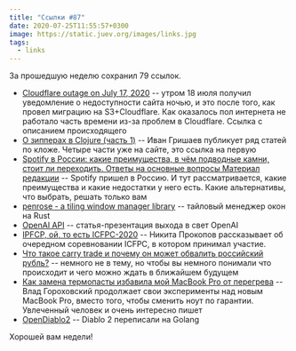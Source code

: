 ```yaml
---
title: "Ссылки #87"
date: 2020-07-25T11:55:57+0300
image: https://static.juev.org/images/links.jpg
tags:
  - links
---
```

За прошедшую неделю сохранил 79 ссылок.

* [Cloudflare outage on July 17, 2020](https://blog.cloudflare.com/cloudflare-outage-on-july-17-2020/) -- утром 18 июля получил уведомление о недоступности сайта ночью, и это после того, как провел миграцию на S3+Cloudflare. Как оказалось пол интернета не работало часть времени из-за проблем в Cloudflare. Ссылка с описанием происходящего
* [О зипперах в Clojure (часть 1)](https://grishaev.me/clj-zippers-1/) -- Иван Гришаев публикует ряд статей по кложе. Четыре части уже на сайте, это ссылка на первую
* [Spotify в России: какие преимущества, в чём подводные камни, стоит ли переходить. Ответы на основные вопросы Материал редакции](https://tjournal.ru/internet/188040-spotify-v-rossii-kakie-preimushchestva-v-chem-podvodnye-kamni-stoit-li-perehodit-otvety-na-osnovnye-voprosy) -- Spotify пришел в Россию. И тут рассматривается, какие преимущества и какие недостатки у него есть. Какие альтернативы, что выбрать, решать только вам
* [penrose - a tiling window manager library](https://github.com/sminez/penrose) -- тайловый менеджер окон на Rust
* [OpenAI API](https://openai.com/blog/openai-api/) -- статья-презентация выхода в свет OpenAI
* [IPFCP, ой, то есть ICFPC-2020](https://tonsky.livejournal.com/325818.html) -- Никита Прокопов рассказывает об очередном соревновании ICFPC, в котором принимал участие.
* [Что такое carry trade и почему он может обвалить российский рубль?](https://smart-lab.ru/company/tinkoff_invest/blog/635077.php) -- немного не в тему, но чтобы вы немного понимали что происходит и чего можно ждать в ближайшем будущем
* [Как замена термопасты избавила мой MacBook Pro от перегрева](https://macosworld.ru/thermal-paste-replacement-macbook-pro-2020/) -- Влад Гороховский продолжает свои эксперименты над новым MacBook Pro, вместо того, чтобы сменить ноут по гарантии. Увлеченный человек и очень интересно пишет
* [OpenDiablo2](https://github.com/OpenDiablo2/OpenDiablo2) -- Diablo 2 переписали на Golang

Хорошей вам недели!

